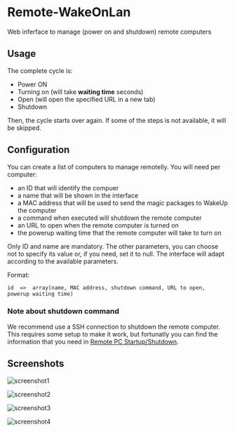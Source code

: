 # Remote-WakeOnLan
Web inferface to manage (power on and shutdown) remote computers

## Usage

The complete cycle is:
 - Power ON
 - Turning on (will take **waiting time** seconds)
 - Open (will open the specified URL in a new tab)
 - Shutdown

Then, the cycle starts over again. If some of the steps is not available, it will be skipped.

## Configuration
You can create a list of computers to manage remotelly. You will need per computer:
 - an ID that will identify the compuer
 - a name that will be shown in the interface
 - a MAC address that will be used to send the magic packages to WakeUp the computer
 - a command when executed will shutdown the remote computer
 - an URL to open when the remote computer is turned on
 - the powerup waiting time that the remote computer will take to turn on

Only ID and name are mandatory. The other parameters, you can choose not to specify its
value or, if you need, set it to null. The interface will adapt according to the
available parameters.

Format:

    id  =>  array(name, MAC address, shutdown command, URL to open, powerup waiting time)

### Note about shutdown command
We recommend use a SSH connection to shutdown the remote
computer. This requires some setup to make it work, but fortunatly you can find the
information that you need in [Remote PC Startup/Shutdown](http://www.rigon.tk/documentation/remote-pc-startupshutdown).


## Screenshots

![screenshot1](http://www.rigon.tk/main-page/files/remote-wakeonlan/screenshot1.jpg)

![screenshot2](http://www.rigon.tk/main-page/files/remote-wakeonlan/screenshot2.jpg)

![screenshot3](http://www.rigon.tk/main-page/files/remote-wakeonlan/screenshot3.jpg)

![screenshot4](http://www.rigon.tk/main-page/files/remote-wakeonlan/screenshot4.jpg)
